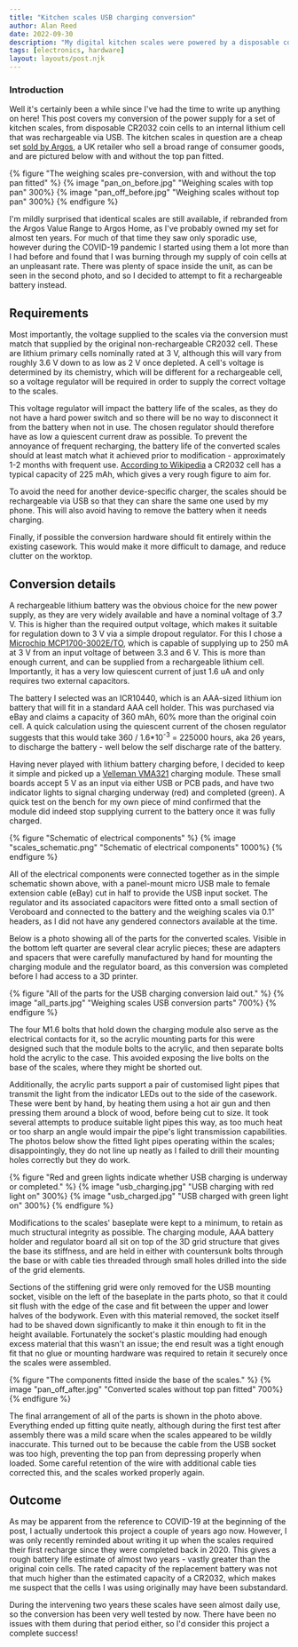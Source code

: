 ```yaml
---
title: "Kitchen scales USB charging conversion"
author: Alan Reed
date: 2022-09-30
description: "My digital kitchen scales were powered by a disposable coin cell, which never seemed to last very long.  I grew tired of throwing away batteries all the time, so I converted the scales to contain a larger battery that could be recharged via USB."
tags: [electronics, hardware]
layout: layouts/post.njk
---
```


### Introduction

Well it's certainly been a while since I've had the time to write up anything on here! This post covers my conversion of the power supply for a set of kitchen scales, from disposable CR2032 coin cells to an internal lithium cell that was rechargeable via USB. The kitchen scales in question are a cheap set [sold by Argos](https://www.argos.co.uk/product/8476887), a UK retailer who sell a broad range of consumer goods, and are pictured below with and without the top pan fitted. 

{% figure "The weighing scales pre-conversion, with and without the top pan fitted" %}
{% image  "pan_on_before.jpg" "Weighing scales with top pan" 300%}
{% image  "pan_off_before.jpg" "Weighing scales without top pan" 300%}
{% endfigure %}

I'm mildly surprised that identical scales are still available, if rebranded from the Argos Value Range to Argos Home, as I've probably owned my set for almost ten years.  For much of that time they saw only sporadic use, however during the COVID-19 pandemic I started using them a lot more than I had before and found that I was burning through my supply of coin cells at an unpleasant rate. There was plenty of space inside the unit, as can be seen in the second photo,  and so I decided to attempt to fit a rechargeable battery instead.


## Requirements

Most importantly, the voltage supplied to the scales via the conversion must match that supplied by the original non-rechargeable CR2032 cell. These are lithium primary cells nominally rated at 3 V, although this will vary from roughly 3.6 V down to as low as 2 V once depleted.  A cell's voltage is determined by its chemistry, which will be different for a rechargeable cell, so a voltage regulator will be required in order to supply the correct voltage to the scales.

This voltage regulator will impact the battery life of the scales, as they do not have a hard power switch and so there will be no way to disconnect it from the battery when not in use. The chosen regulator should therefore have as low a quiescent current draw as possible. To prevent the annoyance of frequent recharging, the  battery life of the converted scales should at least match what it achieved prior to modification - approximately 1-2 months with frequent use. [According to Wikipedia](https://en.wikipedia.org/wiki/List_of_battery_sizes#Lithium_cells) a CR2032 cell has a typical capacity of 225 mAh, which gives a very rough figure to aim for.

To avoid the need for another device-specific charger, the scales should be rechargeable via USB so that they can share the same one used by my phone.  This will also avoid having to remove the battery when it needs charging.  

Finally, if possible the conversion hardware should fit entirely within the existing casework. This would make it more difficult to damage, and reduce clutter on the worktop.

## Conversion details
A rechargeable lithium battery was the obvious choice for the new power supply, as they are very widely available and have a nominal voltage of 3.7 V. This is higher than the required output voltage, which makes it suitable for regulation down to 3 V via a simple dropout regulator.  For this I chose a [Microchip MCP1700-3002E/TO](https://uk.farnell.com/microchip/mcp1700-3002e-to/ic-v-reg-ldo-250ma-to-92-3/dp/1331480), which is capable of supplying up to 250 mA at 3 V from an input voltage of between 3.3 and 6 V. This is more than enough current, and can be supplied from a rechargeable lithium cell. Importantly, it has a very low quiescent current of just 1.6 uA and only requires two external capacitors. 

The battery I selected was an ICR10440, which is an AAA-sized lithium ion battery that will fit in a standard AAA cell holder. This was purchased via eBay and claims a capacity of 360 mAh, 60% more than the original coin cell. A quick calculation using the quiescent current of the chosen regulator suggests that this would take 360 / 1.6*10<sup>-3</sup> = 225000 hours, aka 26 years, to discharge the battery - well below the self discharge rate of the battery.

Having never played with lithium battery charging before, I decided to keep it simple and picked up a [Velleman VMA321](https://cpc.farnell.com/velleman-kit/vma321/lithium-battery-charging-module/dp/SC14418) charging module.  These small boards accept 5 V as an input via either USB or PCB pads, and have two indicator lights to signal charging underway (red) and completed (green). A quick test on the bench for my own piece of mind confirmed that the module did indeed stop supplying current to the battery once it was fully charged.

{% figure "Schematic of electrical components" %}
{% image  "scales_schematic.png" "Schematic of electrical components" 1000%}
{% endfigure %}

All of the electrical components were connected together as in the simple schematic shown above, with a panel-mount micro USB male to female extension cable (eBay) cut in half to provide the USB input socket. The regulator and its associated capacitors were fitted onto a small section of Veroboard and connected to the battery and the weighing scales via 0.1" headers, as I did not have any gendered connectors available at the time.

Below is a photo showing all of the parts for the converted scales.  Visible in the bottom left quarter are several clear acrylic pieces; these are adapters and spacers that were carefully manufactured by hand for mounting the charging module and the regulator board, as this conversion was completed before I had access to a 3D printer. 

{% figure "All of the parts for the USB charging conversion laid out." %}
{% image  "all_parts.jpg" "Weighing scales USB conversion parts" 700%}
{% endfigure %}

The four M1.6 bolts that hold down the charging module also serve as the electrical contacts for it, so the acrylic mounting parts for this were designed such that the module bolts to the acrylic, and then separate bolts hold the acrylic to the case. This avoided exposing the live bolts on the base of the scales, where they might be shorted out. 

Additionally, the acrylic parts support a pair of customised light pipes that transmit the light from the indicator LEDs out to the side of the casework. These were bent by hand, by heating them using a hot air gun and then pressing them around a block of wood, before being cut to size. It took several attempts to produce suitable light pipes this way, as too much heat or too sharp an angle would impair the pipe's light transmission capabilities. The photos below show the fitted light pipes operating within the scales; disappointingly, they do not line up neatly as I failed to drill their mounting holes correctly but they do work. 

{% figure "Red and green lights indicate whether USB charging is underway or completed." %}
{% image  "usb_charging.jpg" "USB charging with red light on" 300%}
{% image  "usb_charged.jpg" "USB charged with green light on" 300%}
{% endfigure %}


Modifications to the scales' baseplate were kept to a minimum, to retain as much structural integrity as possible. The charging module, AAA battery holder and regulator board all sit on top of the 3D grid structure that gives the base its stiffness, and are held in either with countersunk bolts through the base or with cable ties threaded through small holes drilled into the side of the grid elements. 

Sections of the stiffening grid were only removed for the USB mounting socket, visible on the left of the baseplate in the parts photo, so that it could sit flush with the edge of the case and fit between the upper and lower halves of the bodywork.  Even with this material removed, the socket itself had to be shaved down significantly to make it thin enough to fit in the height available. Fortunately the socket's plastic moulding had enough excess material that this wasn't an issue; the end result was a tight enough fit that no glue or mounting hardware was required to retain it securely once the scales were assembled. 

{% figure "The components fitted inside the base of the scales." %}
{% image  "pan_off_after.jpg" "Converted scales without top pan fitted" 700%}
{% endfigure %}

The final arrangement of all of the parts is shown in the photo above.  Everything ended up fitting quite neatly, although during the first test after assembly there was a mild scare when the scales appeared to be wildly inaccurate. This turned out to be because the cable from the USB socket was too high, preventing the top pan from depressing properly when loaded.  Some careful retention of the wire with additional cable ties corrected this, and the scales worked properly again.


## Outcome

As may be apparent from the reference to COVID-19 at the beginning of the post, I actually undertook this project a couple of years ago now. However, I was only recently reminded about writing it up when the scales required their first recharge since they were completed back in 2020. This gives a rough battery life estimate of almost two years - vastly greater than the original coin cells. The rated capacity of the replacement battery was not that much higher than the estimated capacity of a CR2032, which makes me suspect that the cells I was using originally may have been substandard. 

During the intervening two years these scales have seen almost daily use, so the conversion has been very well tested by now. There have been no issues with them during that period either, so I'd consider this project a complete success!
